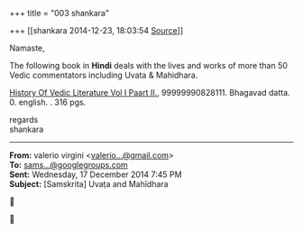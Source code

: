 +++
title = "003 shankara"

+++
[[shankara	2014-12-23, 18:03:54 [Source](https://groups.google.com/g/samskrita/c/XX7VvGObeXA)]]



Namaste,

  

The following book in **Hindi** deals with the lives and works of more than 50 Vedic commentators including Uvata & Mahidhara.  

  

[History Of Vedic Literature Vol I Paart II.](http://www.dli.gov.in/cgi-bin/metainfo.cgi?&title1=History%20Of%20Vedic%20Literature%20Vol%20I%20Paart%20II&author1=Bhagavad%20datta&subject1=&year=0%20&language1=english&pages=316&barcode=99999990828111&author2=&identifier1=&publisher1=Suradathdame&contributor1=&vendor1=NONE&scanningcentre1=cdac,noida&slocation1=NONE&sourcelib1=&scannerno1=&digitalrepublisher1=Digital%20Library%20Of%20India,Cdac%20Noida%20&digitalpublicationdate1=2009-07-17&numberedpages1=&unnumberedpages1=&rights1=Not%20Available&copyrightowner1=&copyrightexpirydate1=&format1=%20&url=/data51/upload/0006/713), 99999990828111. Bhagavad datta. 0. english. . 316 pgs.



regards  
shankara

  

------------------------------------------------------------------------

**From:** valerio virgini \<[valerio...@gmail.com]()\>  
**To:** [sams...@googlegroups.com]()  
**Sent:** Wednesday, 17 December 2014 7:45 PM  
**Subject:** \[Samskrita\] Uvaṭa and Mahīdhara  

  





